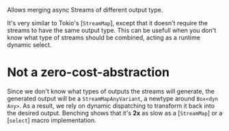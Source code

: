 Allows merging async Streams of different output type.

It's very similar to Tokio's [`StreamMap`], except that it doesn't require the streams to have the
same output type.
This can be usefull when you don't know what type of streams should be combined, acting as a
runtime dynamic select.

# Not a zero-cost-abstraction
Since we don't know what types of outputs the streams will generate, the generated output will
be a `StreamMapAnyVariant`, a newtype around `Box<dyn Any>`. As a result, we rely on dynamic
dispatching to transform it back into the desired output.
Benching shows that it's __2x__ as slow as a [`StreamMap`] or a [`select`] macro implementation.
